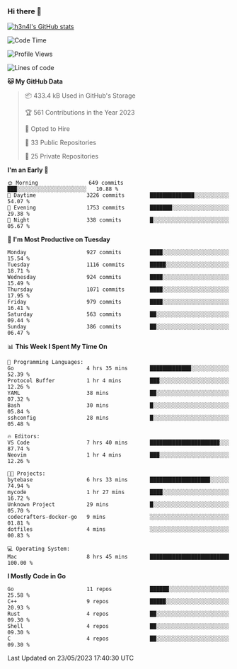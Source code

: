 ### Hi there 👋

[![h3n4l's GitHub stats](https://github-readme-stats.vercel.app/api?username=h3n4l&count_private=true&show_icons=true&theme=radical)](https://github.com/h3n4l/github-readme-stats)

<!--START_SECTION:waka-->
![Code Time](http://img.shields.io/badge/Code%20Time-1%2C235%20hrs%2050%20mins-blue)

![Profile Views](http://img.shields.io/badge/Profile%20Views-0-blue)

![Lines of code](https://img.shields.io/badge/From%20Hello%20World%20I%27ve%20Written-3.0%20million%20lines%20of%20code-blue)

**🐱 My GitHub Data** 

> 📦 433.4 kB Used in GitHub's Storage 
 > 
> 🏆 561 Contributions in the Year 2023
 > 
> 💼 Opted to Hire
 > 
> 📜 33 Public Repositories 
 > 
> 🔑 25 Private Repositories 
 > 
**I'm an Early 🐤** 

```text
🌞 Morning                649 commits         ███░░░░░░░░░░░░░░░░░░░░░░   10.88 % 
🌆 Daytime                3226 commits        ██████████████░░░░░░░░░░░   54.07 % 
🌃 Evening                1753 commits        ███████░░░░░░░░░░░░░░░░░░   29.38 % 
🌙 Night                  338 commits         █░░░░░░░░░░░░░░░░░░░░░░░░   05.67 % 
```
📅 **I'm Most Productive on Tuesday** 

```text
Monday                   927 commits         ████░░░░░░░░░░░░░░░░░░░░░   15.54 % 
Tuesday                  1116 commits        █████░░░░░░░░░░░░░░░░░░░░   18.71 % 
Wednesday                924 commits         ████░░░░░░░░░░░░░░░░░░░░░   15.49 % 
Thursday                 1071 commits        ████░░░░░░░░░░░░░░░░░░░░░   17.95 % 
Friday                   979 commits         ████░░░░░░░░░░░░░░░░░░░░░   16.41 % 
Saturday                 563 commits         ██░░░░░░░░░░░░░░░░░░░░░░░   09.44 % 
Sunday                   386 commits         ██░░░░░░░░░░░░░░░░░░░░░░░   06.47 % 
```


📊 **This Week I Spent My Time On** 

```text
💬 Programming Languages: 
Go                       4 hrs 35 mins       █████████████░░░░░░░░░░░░   52.39 % 
Protocol Buffer          1 hr 4 mins         ███░░░░░░░░░░░░░░░░░░░░░░   12.26 % 
YAML                     38 mins             ██░░░░░░░░░░░░░░░░░░░░░░░   07.32 % 
Bash                     30 mins             █░░░░░░░░░░░░░░░░░░░░░░░░   05.84 % 
sshconfig                28 mins             █░░░░░░░░░░░░░░░░░░░░░░░░   05.48 % 

🔥 Editors: 
VS Code                  7 hrs 40 mins       ██████████████████████░░░   87.74 % 
Neovim                   1 hr 4 mins         ███░░░░░░░░░░░░░░░░░░░░░░   12.26 % 

🐱‍💻 Projects: 
bytebase                 6 hrs 33 mins       ███████████████████░░░░░░   74.94 % 
mycode                   1 hr 27 mins        ████░░░░░░░░░░░░░░░░░░░░░   16.72 % 
Unknown Project          29 mins             █░░░░░░░░░░░░░░░░░░░░░░░░   05.70 % 
codecrafters-docker-go   9 mins              ░░░░░░░░░░░░░░░░░░░░░░░░░   01.81 % 
dotfiles                 4 mins              ░░░░░░░░░░░░░░░░░░░░░░░░░   00.83 % 

💻 Operating System: 
Mac                      8 hrs 45 mins       █████████████████████████   100.00 % 
```

**I Mostly Code in Go** 

```text
Go                       11 repos            ██████░░░░░░░░░░░░░░░░░░░   25.58 % 
C++                      9 repos             █████░░░░░░░░░░░░░░░░░░░░   20.93 % 
Rust                     4 repos             ██░░░░░░░░░░░░░░░░░░░░░░░   09.30 % 
Shell                    4 repos             ██░░░░░░░░░░░░░░░░░░░░░░░   09.30 % 
C                        4 repos             ██░░░░░░░░░░░░░░░░░░░░░░░   09.30 % 
```




 Last Updated on 23/05/2023 17:40:30 UTC
<!--END_SECTION:waka-->

